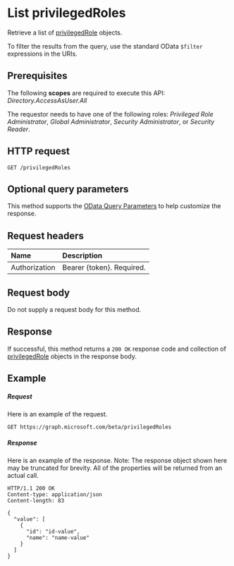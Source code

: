 # List privilegedRoles

Retrieve a list of [privilegedRole](../resources/privilegedrole.md) objects.

To filter the results from the query, use the standard OData ``$filter`` expressions in the URIs.
## Prerequisites
The following **scopes** are required to execute this API: _Directory.AccessAsUser.All_

The requestor needs to have one of the following roles: _Privileged Role Administrator_, _Global Administrator_, _Security Administrator_, or _Security Reader_.
 
## HTTP request
<!-- { "blockType": "ignored" } -->
```http
GET /privilegedRoles
```
## Optional query parameters
This method supports the [OData Query Parameters](http://developer.microsoft.com/en-us/graph/docs/overview/query_parameters) to help customize the response.

## Request headers
| Name      |Description|
|:----------|:----------|
| Authorization  | Bearer {token}. Required.|

## Request body
Do not supply a request body for this method.
## Response
If successful, this method returns a `200 OK` response code and collection of [privilegedRole](../resources/privilegedrole.md) objects in the response body.
## Example
##### Request
Here is an example of the request.
<!-- {
  "blockType": "request",
  "name": "get_privilegedroles"
}-->
```http
GET https://graph.microsoft.com/beta/privilegedRoles
```
##### Response
Here is an example of the response. Note: The response object shown here may be truncated for brevity. All of the properties will be returned from an actual call.
<!-- {
  "blockType": "response",
  "truncated": true,
  "@odata.type": "microsoft.graph.privilegedRole",
  "isCollection": true
} -->
```http
HTTP/1.1 200 OK
Content-type: application/json
Content-length: 83

{
  "value": [
    {
      "id": "id-value",
      "name": "name-value"
    }
  ]
}
```

<!-- uuid: 8fcb5dbc-d5aa-4681-8e31-b001d5168d79
2015-10-25 14:57:30 UTC -->
<!-- {
  "type": "#page.annotation",
  "description": "List privilegedRoles",
  "keywords": "",
  "section": "documentation",
  "tocPath": ""
}-->